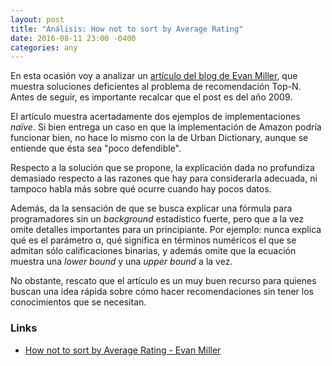 ```yaml
---
layout: post
title: "Análisis: How not to sort by Average Rating"
date: 2016-08-11 23:00 -0400
categories: any
---
```


En esta ocasión voy a analizar un [artículo del blog de Evan Miller](http://www.evanmiller.org/how-not-to-sort-by-average-rating.html), que muestra soluciones deficientes al problema de recomendación Top-N. Antes de seguir, es importante recalcar que el post es del año 2009.

El artículo muestra acertadamente dos ejemplos de implementaciones *naïve*. Si bien entrega un caso en que la implementación de Amazon podría funcionar bien, no hace lo mismo con la de Urban Dictionary, aunque se entiende que ésta sea "poco defendible".

Respecto a la solución que se propone, la explicación dada no profundiza demasiado respecto a las razones que hay para considerarla adecuada, ni tampoco habla más sobre qué ocurre cuando hay pocos datos.

Además, da la sensación de que se busca explicar una fórmula para programadores sin un *background* estadístico fuerte, pero que a la vez omite detalles importantes para un principiante. Por ejemplo: nunca explica qué es el parámetro α, qué significa en términos numéricos el que se admitan sólo calificaciones binarias, y además omite que la ecuación muestra una *lower bound* y una *upper bound* a la vez.

No obstante, rescato que el artículo es un muy buen recurso para quienes buscan una idea rápida sobre cómo hacer recomendaciones sin tener los conocimientos que se necesitan.

### Links

- [How not to sort by Average Rating - Evan Miller](http://www.evanmiller.org/how-not-to-sort-by-average-rating.html)
